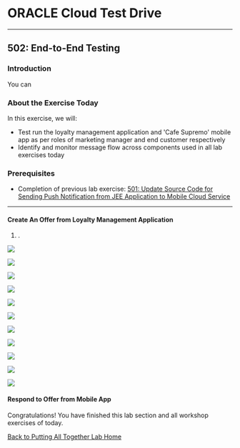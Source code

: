 # ORACLE Cloud Test Drive #
-----
## 502: End-to-End Testing ##

### Introduction ###
You can 

### About the Exercise Today ###
In this exercise, we will:
- Test run the loyalty management application and 'Cafe Supremo' mobile app as per roles of marketing manager and end customer respectively
- Identify and monitor message flow across components used in all lab exercises today

### Prerequisites ###
+ Completion of previous lab exercise: [501: Update Source Code for Sending Push Notification from JEE Application to Mobile Cloud Service](501-PuttingAllTogetherLab.md)

----

#### Create An Offer from Loyalty Management Application ####

1. .

![](images/502/01.offer.search.png)

![](images/502/02.offer.target.png)

![](images/502/03.offer.create.png)

![](images/502/04.offer.sent.png)

![](images/502/05.offer.receive.png)

![](images/502/06.offer.open.png)

![](images/502/07.offer.accept.png)

![](images/502/08.offer.qr.png)

![](images/502/09.offer.mcs.png)

![](images/502/10.offer.ics.png)

![](images/502/11.offer.flow.png)

#### Respond to Offer from Mobile App ####


Congratulations! You have finished this lab section and all workshop exercises of today.

[Back to Putting All Together Lab Home](README.md)
